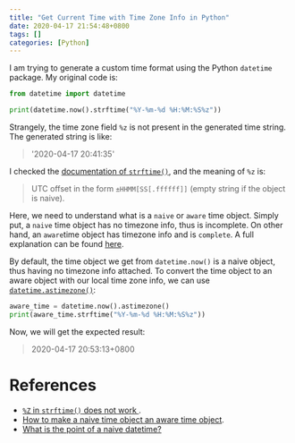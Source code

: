 ```yaml
---
title: "Get Current Time with Time Zone Info in Python"
date: 2020-04-17 21:54:48+0800
tags: []
categories: [Python]
---
```


I am trying to generate a custom time format using the Python `datetime`
package. My original code is:

```python
from datetime import datetime

print(datetime.now().strftime("%Y-%m-%d %H:%M:%S%z"))
```

<!--more-->

Strangely, the time zone field `%z` is not present in the generated time
string. The generated string is like:

> '2020-04-17 20:41:35'

I checked the [documentation of `strftime()`](https://docs.python.org/3/library/datetime.html#strftime-and-strptime-format-codes),
and the meaning of `%z` is:

> UTC offset in the form `±HHMM[SS[.ffffff]]` (empty string if the object is naive).

Here, we need to understand what is a `naive` or `aware` time object.  Simply
put, a `naive` time object has no timezone info, thus is incomplete. On other
hand, an `aware`time object has timezone info and is `complete`. A full
explanation can be found
[here](https://docs.python.org/3/library/datetime.html#aware-and-naive-objects).


By default, the time object we get from `datetime.now()` is a naive object,
thus having no timezone info attached. To convert the time object to an aware
object with our local time zone info, we can use
[`datetime.astimezone()`](https://docs.python.org/3/library/datetime.html#datetime.datetime.astimezone):

```python
aware_time = datetime.now().astimezone()
print(aware_time.strftime("%Y-%m-%d %H:%M:%S%z"))
```

Now, we will get the expected result:

> 2020-04-17 20:53:13+0800

# References

+ [`%Z` in `strftime()` does not work ](https://stackoverflow.com/q/31299580/6064933).
+ [How to make a naive time object an aware time object](https://stackoverflow.com/q/7065164/6064933).
+ [What is the point of a naive datetime?](https://stackoverflow.com/q/24281525/6064933)
